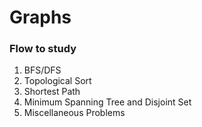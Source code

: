 # Graphs

### Flow to study

1. BFS/DFS
2. Topological Sort
3. Shortest Path
4. Minimum Spanning Tree and Disjoint Set
5. Miscellaneous Problems
